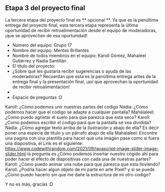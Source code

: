 ## Etapa 3 del proyecto final

La tercera etapa del proyecto final es ** opcional **. Ya que es la penúltima entrega del proyecto final, esta tercera etapa representa la última oportunidad de recibir retroalimentación desde el equipo de moderadoras, ¡que se aprovechen de esa oportunidad!

- Número del equipo:  Grupo 17
- Nombre del equipo: Mentes Brillantes
- Nombre de todos miembros en el equipo:  Karoll Gómez, Mahaleel Gutiérrez y Nadia Santillán
- El título del proyecto: 
- ¿Sobre qué les gustaría recibir sugerencias o ayuda de las moderadoras? Recuerdan que esta es la penúltima entrega antes de la entrega final y la presentación final, ¡así que aprovechan la oportunidad de recibir retroalimentación!
- 
- Espacio de preguntas :D
 
Karoll: ¿Cómo podemos unir nuestras partes del codigo
Nadia: ¿Cómo podemos  hacer que el codigo se adapte a cualquier pantalla?
Mahalaleel: ¿Como puedo agrietar el suelo para que parezca que esta seco?
Karoll: ¿Como podemos escribir el codigo para que la pantalla se vea dividida?
Nadia: ¿Cómo agregar texto arriba de la ilustración y abajo de ella? Es decir poner una especie de título y un párrafo abajo de ella
Mahalaleel: Encontre una pagina con una plantilla para hacer que una imagen pase como si fuera una diapositiva, el Link es el siguiente: https://www.codewithrandom.com/2021/09/javascript-image-slider-image-slider.html la pregunta es ¿Cómo podemos insertar nuestro cógido ahí para poder hacer el efecto de diapositivas con cada una de nuestras partes?
Karoll: ¿Cómo puedo animar una nube para que parezca que esta lloviendo?
Karoll: ¿Podría hacer algun objeto de mi parte en arte Pixel? y si se puede ¿Como puedo hacerlo sin que me dañe la estructura de mi otro codigo? 

Y no es más, gracias :D
